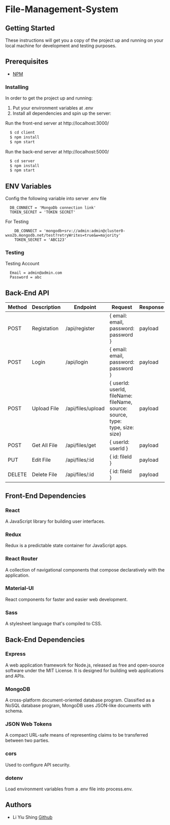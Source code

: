 # File-Management-System

## Getting Started
These instructions will get you a copy of the project up and running on your local machine for development and testing purposes.

## Prerequisites
* [NPM](https://www.npmjs.com/get-npm)

### Installing
In order to get the project up and running:

1. Put your environment variables at .env
2. Install all dependencies and spin up the server: 
  
Run the front-end server at http://localhost:3000/
  ``` javascript
    $ cd client
    $ npm install 
    $ npm start
  ```

Run the back-end server at http://localhost:5000/
  ``` javascript
    $ cd server
    $ npm install 
    $ npm start
  ```

## ENV Variables
Config the following variable into server .env file
  ```
    DB_CONNECT = 'MongoDb connection link'
    TOKEN_SECRET = 'TOKEN SECRET'
  ```

For Testing
```
    DB_CONNECT = 'mongodb+srv://admin:admin@cluster0-wxo2b.mongodb.net/test?retryWrites=true&w=majority'
    TOKEN_SECRET = 'ABC123'
```
### Testing 
Testing Account
  ```
    Email = admin@admin.com
    Password = abc
  ```

## Back-End API
| Method | Description | Endpoint | Request | Response |
| ------ | ------ | ----- | ----- | ----- | 
| POST   | Registation | /api/register | { email: email, password: password } | payload |
| POST   | Login | /api/login | { email: email, password: password }| payload |
| POST   | Upload File | /api/files/upload | { userId: userId, fileName: fileName, source: source, type: type, size: size} | payload |
| POST   | Get All File | /api/files/get | { userId: userId } | payload |
| PUT   | Edit File | /api/files/:id | { id: fileId } | payload |
| DELETE | Delete File | /api/files/:id | { id: fileId } | payload |


## Front-End Dependencies

### React
A JavaScript library for building user interfaces.

### Redux
Redux is a predictable state container for JavaScript apps. 

### React Router
A collection of navigational components that compose declaratively with the application.

### Material-UI
React components for faster and easier web development.

### Sass
A stylesheet language that's compiled to CSS.

## Back-End Dependencies

### Express
A web application framework for Node.js, released as free and open-source software under the MIT License. It is designed for building web applications and APIs.

### MongoDB
A cross-platform document-oriented database program. Classified as a NoSQL database program, MongoDB uses JSON-like documents with schema.

### JSON Web Tokens
A compact URL-safe means of representing claims to be transferred between two parties. 

### cors
Used to configure API security.

### dotenv
Load environment variables from a .env file into process.env.

## Authors
* Li Yiu Shing [Github](https://github.com/LiYiuShing)